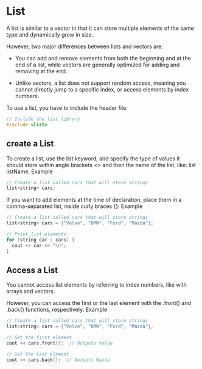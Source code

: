 # List

A list is similar to a vector in that it can store multiple elements of the same type and dynamically grow in size.

However, two major differences between lists and vectors are:

- You can add and remove elements from both the beginning and at the end of a list, while vectors are generally optimized for adding and removing at the end.

- Unlike vectors, a list does not support random access, meaning you cannot directly jump to a specific index, or access elements by index numbers.

To use a list, you have to include the <list> header file:
```cpp
// Include the list library
#include <list>
```

## create a List

To create a list, use the list keyword, and specify the type of values it should store within angle brackets <> and then the name of the list, like: list<type> listName.
Example
```cpp
// Create a list called cars that will store strings
list<string> cars;
```
If you want to add elements at the time of declaration, place them in a comma-separated list, inside curly braces {}:
Example
```cpp
// Create a list called cars that will store strings
list<string> cars = {"Volvo", "BMW", "Ford", "Mazda"};

// Print list elements
for (string car : cars) {
  cout << car << "\n";
}
```
## Access a List

You cannot access list elements by referring to index numbers, like with arrays and vectors.

However, you can access the first or the last element with the .front() and .back() functions, respectively:
Example
```cpp
// Create a list called cars that will store strings
list<string> cars = {"Volvo", "BMW", "Ford", "Mazda"};

// Get the first element
cout << cars.front();  // Outputs Volvo

// Get the last element
cout << cars.back();  // Outputs Mazda
```